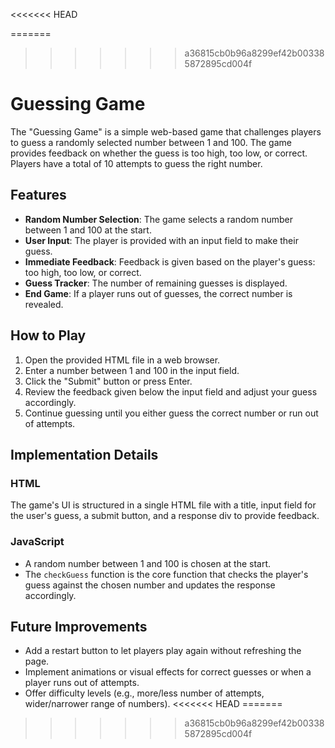 <<<<<<< HEAD

=======
>>>>>>> a36815cb0b96a8299ef42b003385872895cd004f
# Guessing Game

The "Guessing Game" is a simple web-based game that challenges players to guess a randomly selected number between 1 and 100. The game provides feedback on whether the guess is too high, too low, or correct. Players have a total of 10 attempts to guess the right number.

## Features

- **Random Number Selection**: The game selects a random number between 1 and 100 at the start.
- **User Input**: The player is provided with an input field to make their guess.
- **Immediate Feedback**: Feedback is given based on the player's guess: too high, too low, or correct.
- **Guess Tracker**: The number of remaining guesses is displayed.
- **End Game**: If a player runs out of guesses, the correct number is revealed.

## How to Play

1. Open the provided HTML file in a web browser.
2. Enter a number between 1 and 100 in the input field.
3. Click the "Submit" button or press Enter.
4. Review the feedback given below the input field and adjust your guess accordingly.
5. Continue guessing until you either guess the correct number or run out of attempts.

## Implementation Details

### HTML

The game's UI is structured in a single HTML file with a title, input field for the user's guess, a submit button, and a response div to provide feedback.

### JavaScript

- A random number between 1 and 100 is chosen at the start.
- The `checkGuess` function is the core function that checks the player's guess against the chosen number and updates the response accordingly.

## Future Improvements

- Add a restart button to let players play again without refreshing the page.
- Implement animations or visual effects for correct guesses or when a player runs out of attempts.
- Offer difficulty levels (e.g., more/less number of attempts, wider/narrower range of numbers).
<<<<<<< HEAD
=======

>>>>>>> a36815cb0b96a8299ef42b003385872895cd004f
